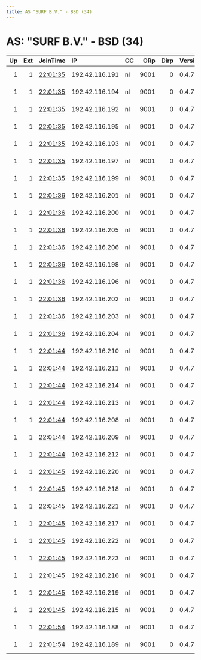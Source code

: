 ```yaml
---
title: AS "SURF B.V." - BSD (34)
---
```


# AS: "SURF B.V." - BSD (34)

|   Up |   Ext | JoinTime                                                                                              | IP             | CC   |   ORp |   Dirp | Version   | Contact                  | Nickname   |   eFamMembers |
|-----:|------:|:------------------------------------------------------------------------------------------------------|:---------------|:-----|------:|-------:|:----------|:-------------------------|:-----------|--------------:|
|    1 |     1 | [22:01:35](https://nusenu.github.io/OrNetStats/w/relay/15C22735C0EF99F283BB3363EA693D41F417252C.html) | 192.42.116.191 | nl   |  9001 |      0 | 0.4.7.12  | email:mail nothingtohide | NTH201     |            86 |
|    1 |     1 | [22:01:35](https://nusenu.github.io/OrNetStats/w/relay/19A65048A97721E4C0FCF5040BE4D600D2EC07E8.html) | 192.42.116.194 | nl   |  9001 |      0 | 0.4.7.12  | email:mail nothingtohide | NTH204     |            86 |
|    1 |     1 | [22:01:35](https://nusenu.github.io/OrNetStats/w/relay/1E20B29E42A254193DE7D392C6075A3FA554E747.html) | 192.42.116.192 | nl   |  9001 |      0 | 0.4.7.12  | email:mail nothingtohide | NTH202     |            86 |
|    1 |     1 | [22:01:35](https://nusenu.github.io/OrNetStats/w/relay/2F04FCC6C42150F27C85AB38CBD12C74CF47C962.html) | 192.42.116.195 | nl   |  9001 |      0 | 0.4.7.12  | email:mail nothingtohide | NTH205     |            86 |
|    1 |     1 | [22:01:35](https://nusenu.github.io/OrNetStats/w/relay/3EDB453A4D53F74FACC4F06682337E766C8C3B72.html) | 192.42.116.193 | nl   |  9001 |      0 | 0.4.7.12  | email:mail nothingtohide | NTH203     |            86 |
|    1 |     1 | [22:01:35](https://nusenu.github.io/OrNetStats/w/relay/470B54F5AA28A0E0310B8B8DA36B33CDB851ECD7.html) | 192.42.116.197 | nl   |  9001 |      0 | 0.4.7.12  | email:mail nothingtohide | NTH207     |            86 |
|    1 |     1 | [22:01:35](https://nusenu.github.io/OrNetStats/w/relay/DA78CA7A09B084852194A70249707A15D5693B4C.html) | 192.42.116.199 | nl   |  9001 |      0 | 0.4.7.12  | email:mail nothingtohide | NTH209     |            86 |
|    1 |     1 | [22:01:36](https://nusenu.github.io/OrNetStats/w/relay/0FCEE0FA9913782208A44B96271FCFA483B04E85.html) | 192.42.116.201 | nl   |  9001 |      0 | 0.4.7.12  | email:mail nothingtohide | NTH221     |            86 |
|    1 |     1 | [22:01:36](https://nusenu.github.io/OrNetStats/w/relay/12F055809E158CFA25FBC434D974D74F18AC2F1A.html) | 192.42.116.200 | nl   |  9001 |      0 | 0.4.7.12  | email:mail nothingtohide | NTH210     |            86 |
|    1 |     1 | [22:01:36](https://nusenu.github.io/OrNetStats/w/relay/276797D3B484D528D32BD40B69DFA20E83214243.html) | 192.42.116.205 | nl   |  9001 |      0 | 0.4.7.12  | email:mail nothingtohide | NTH225     |            86 |
|    1 |     1 | [22:01:36](https://nusenu.github.io/OrNetStats/w/relay/473A33452FBD458B24270E954B31A18C97B37BB6.html) | 192.42.116.206 | nl   |  9001 |      0 | 0.4.7.12  | email:mail nothingtohide | NTH233     |            86 |
|    1 |     1 | [22:01:36](https://nusenu.github.io/OrNetStats/w/relay/5277852F74A6ED513255FC77BEECB41391966B89.html) | 192.42.116.198 | nl   |  9001 |      0 | 0.4.7.12  | email:mail nothingtohide | NTH208     |            86 |
|    1 |     1 | [22:01:36](https://nusenu.github.io/OrNetStats/w/relay/6C6A2EF28972429F27432B2F6D4D04C5FC68104F.html) | 192.42.116.196 | nl   |  9001 |      0 | 0.4.7.12  | email:mail nothingtohide | NTH206     |            86 |
|    1 |     1 | [22:01:36](https://nusenu.github.io/OrNetStats/w/relay/7B58306EDD1B8A6D2C76B7D6AD829F43D3F0ADCD.html) | 192.42.116.202 | nl   |  9001 |      0 | 0.4.7.12  | email:mail nothingtohide | NTH222     |            86 |
|    1 |     1 | [22:01:36](https://nusenu.github.io/OrNetStats/w/relay/9C56C99E51CAA9AFFF3FF6B446ECDAA4BF896290.html) | 192.42.116.203 | nl   |  9001 |      0 | 0.4.7.12  | email:mail nothingtohide | NTH223     |            86 |
|    1 |     1 | [22:01:36](https://nusenu.github.io/OrNetStats/w/relay/D756E37C516D49B159A24915BB4D18FD649E3E76.html) | 192.42.116.204 | nl   |  9001 |      0 | 0.4.7.12  | email:mail nothingtohide | NTH224     |            86 |
|    1 |     1 | [22:01:44](https://nusenu.github.io/OrNetStats/w/relay/47CC44E9C4069D5013BB79709D5A7A4334B44EB3.html) | 192.42.116.210 | nl   |  9001 |      0 | 0.4.7.12  | email:mail nothingtohide | NTH213     |            86 |
|    1 |     1 | [22:01:44](https://nusenu.github.io/OrNetStats/w/relay/55D7C59794C6F863B029F7D2561D67418C25FEAE.html) | 192.42.116.211 | nl   |  9001 |      0 | 0.4.7.12  | email:mail nothingtohide | NTH214     |            86 |
|    1 |     1 | [22:01:44](https://nusenu.github.io/OrNetStats/w/relay/6604A61DCF83E588E1E611E59F5EEB930DCDB1BE.html) | 192.42.116.214 | nl   |  9001 |      0 | 0.4.7.12  | email:mail nothingtohide | NTH217     |            86 |
|    1 |     1 | [22:01:44](https://nusenu.github.io/OrNetStats/w/relay/8D7CEC67216E5B08371D6538BA6F5A504AB6CCB4.html) | 192.42.116.213 | nl   |  9001 |      0 | 0.4.7.12  | email:mail nothingtohide | NTH216     |            86 |
|    1 |     1 | [22:01:44](https://nusenu.github.io/OrNetStats/w/relay/91B13F9A5E8B0071722A9F94FB5AEA94E2578618.html) | 192.42.116.208 | nl   |  9001 |      0 | 0.4.7.12  | email:mail nothingtohide | NTH211     |            86 |
|    1 |     1 | [22:01:44](https://nusenu.github.io/OrNetStats/w/relay/B09AB667E97470AAAA590077383A24437226A127.html) | 192.42.116.209 | nl   |  9001 |      0 | 0.4.7.12  | email:mail nothingtohide | NTH212     |            86 |
|    1 |     1 | [22:01:44](https://nusenu.github.io/OrNetStats/w/relay/F40F035D6E07018296C24F7A432538DB2C218F62.html) | 192.42.116.212 | nl   |  9001 |      0 | 0.4.7.12  | email:mail nothingtohide | NTH215     |            86 |
|    1 |     1 | [22:01:45](https://nusenu.github.io/OrNetStats/w/relay/09E5621C0D7400FC18EF137A679F7FEB78F8650C.html) | 192.42.116.220 | nl   |  9001 |      0 | 0.4.7.12  | email:mail nothingtohide | NTH228     |            86 |
|    1 |     1 | [22:01:45](https://nusenu.github.io/OrNetStats/w/relay/1358B726FC6A0D2D15417B0376B3E42D48C50211.html) | 192.42.116.218 | nl   |  9001 |      0 | 0.4.7.12  | email:mail nothingtohide | NTH226     |            86 |
|    1 |     1 | [22:01:45](https://nusenu.github.io/OrNetStats/w/relay/218CF346F2DB042D5FFDE94061359F528B99A25E.html) | 192.42.116.221 | nl   |  9001 |      0 | 0.4.7.12  | email:mail nothingtohide | NTH229     |            86 |
|    1 |     1 | [22:01:45](https://nusenu.github.io/OrNetStats/w/relay/24896D19C6DCF62050A1A46EE3C2C10DA125A867.html) | 192.42.116.217 | nl   |  9001 |      0 | 0.4.7.12  | email:mail nothingtohide | NTH220     |            86 |
|    1 |     1 | [22:01:45](https://nusenu.github.io/OrNetStats/w/relay/48553B8FF2195AF852B46436B4542D10D6E5BD58.html) | 192.42.116.222 | nl   |  9001 |      0 | 0.4.7.12  | email:mail nothingtohide | NTH30      |            86 |
|    1 |     1 | [22:01:45](https://nusenu.github.io/OrNetStats/w/relay/6432C42068754BA8C9AA0A68FE4174349474550C.html) | 192.42.116.223 | nl   |  9001 |      0 | 0.4.7.12  | email:mail nothingtohide | NTH234     |            86 |
|    1 |     1 | [22:01:45](https://nusenu.github.io/OrNetStats/w/relay/93C85C337BD69A2CF7103DABDF574A0914071913.html) | 192.42.116.216 | nl   |  9001 |      0 | 0.4.7.12  | email:mail nothingtohide | NTH219     |            86 |
|    1 |     1 | [22:01:45](https://nusenu.github.io/OrNetStats/w/relay/EC4F16459BCDBD84C70DB245CBC3D8993296681F.html) | 192.42.116.219 | nl   |  9001 |      0 | 0.4.7.12  | email:mail nothingtohide | NTH227     |            86 |
|    1 |     1 | [22:01:45](https://nusenu.github.io/OrNetStats/w/relay/F7755E9EB5C17ABB4887CA7750AAADB6BA665E49.html) | 192.42.116.215 | nl   |  9001 |      0 | 0.4.7.12  | email:mail nothingtohide | NTH218     |            86 |
|    1 |     1 | [22:01:54](https://nusenu.github.io/OrNetStats/w/relay/009EF5F8572D671AFCBBAD65998BA35B50EE04BC.html) | 192.42.116.188 | nl   |  9001 |      0 | 0.4.7.12  | email:mail nothingtohide | NTH231     |            86 |
|    1 |     1 | [22:01:54](https://nusenu.github.io/OrNetStats/w/relay/E7ADC26703D5F9F7271EB93708EE4BC5184C8372.html) | 192.42.116.189 | nl   |  9001 |      0 | 0.4.7.12  | email:mail nothingtohide | NTH232     |            86 |
